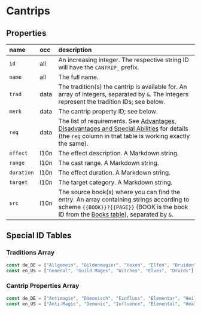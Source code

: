 # Cantrips

## Properties

name | occ | description
:--- | :--- | :---
`id` | all | An increasing integer. The respective string ID will have the `CANTRIP_` prefix.
`name` | all | The full name.
`trad` | data | The tradition(s) the cantrip is available for. An array of integers, separated by `&`. The integers represent the tradition IDs; see below.
`merk` | data | The cantrip property ID; see below.
`req` | data | The list of requirements. See [Advantages, Disadvantages and Special Abilities](activatables.md) for details (the `req` column in that table is working exactly the same).
`effect` | l10n | The effect description. A Markdown string.
`range` | l10n | The cast range. A Markdown string.
`duration` | l10n | The effect duration. A Markdown string.
`target` | l10n | The target category. A Markdown string.
`src` | l10n | The source book(s) where you can find the entry. An array containing strings according to scheme `{{BOOK}}?{{PAGE}}` (BOOK is the book ID from the [Books table](books.md)), separated by `&`.

## Special ID Tables

### Traditions Array

```ts
const de_DE = ["Allgemein", "Gildenmagier", "Hexen", "Elfen", "Druiden", "Scharlatane", "Zauberbarden", "Zaubertänzer", "Intuitive Zauberer", "Meistertalentierte", "Qabalyamagier", "Kristallomanten", "Geoden", "Alchimisten", "Schelme"]
const en_US = ["General", "Guild Mages", "Witches", "Elves", "Druids"]
```

### Cantrip Properties Array

```ts
const de_DE = ["Antimagie", "Dämonisch", "Einfluss", "Elementar", "Heilung", "Hellsicht", "Illusion", "Sphären", "Objekt", "Telekinese", "Verwandlung"]
const en_US = ["Anti-Magic", "Demonic", "Influence", "Elemental", "Healing", "Clairvoyance", "Illusion", "Spheres", "Object", "Telekinesis", "Transformation"]
```
